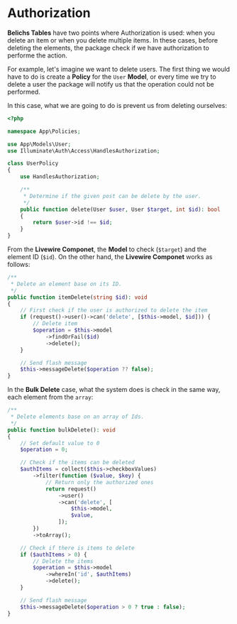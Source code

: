# Authorization

**Belichs Tables**  have two points where Authorization is used: when you delete an item or when you delete multiple items. In these cases, before deleting the elements, the package check if we have authorization to performe the action.

For example, let's imagine we want to delete users. The first thing we would have to do is create a **Policy** for the `User` **Model**, or every time we try to delete a user the package will notify us that the operation could not be performed.

In this case, what we are going to do is prevent us from deleting ourselves:

```php
<?php

namespace App\Policies;

use App\Models\User;
use Illuminate\Auth\Access\HandlesAuthorization;

class UserPolicy
{
    use HandlesAuthorization;

    /**
     * Determine if the given post can be delete by the user.
     */
    public function delete(User $user, User $target, int $id): bool
    {
        return $user->id !== $id;
    }
}
```

From the **Livewire Componet**, the **Model** to check (`$target`) and the element ID (`$id`). On the other hand, the **Livewire Componet** works as follows:

```php
/**
 * Delete an element base on its ID.
 */
public function itemDelete(string $id): void
{
    // First check if the user is authorized to delete the item
    if (request()->user()->can('delete', [$this->model, $id])) {
        // Delete item
        $operation = $this->model
            ->findOrFail($id)
            ->delete();
    }

    // Send flash message
    $this->messageDelete($operation ?? false);
}
```

In the **Bulk Delete** case, what the system does is check in the same way, each element from the `array`:

```php
/**
 * Delete elements base on an array of Ids.
 */
public function bulkDelete(): void
{
    // Set default value to 0
    $operation = 0;

    // Check if the items can be deleted
    $authItems = collect($this->checkboxValues)
        ->filter(function ($value, $key) {
            // Return only the authorized ones
            return request()
                ->user()
                ->can('delete', [
                    $this->model,
                    $value,
                ]);
        })
        ->toArray();

    // Check if there is items to delete
    if ($authItems > 0) {
        // Delete the items
        $operation = $this->model
            ->whereIn('id', $authItems)
            ->delete();
    }

    // Send flash message
    $this->messageDelete($operation > 0 ? true : false);
}
```

